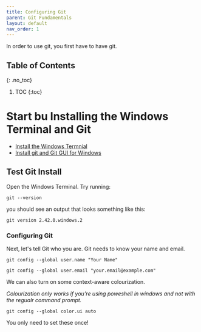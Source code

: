 ```yaml
---
title: Configuring Git
parent: Git Fundamentals
layout: default
nav_order: 1
---
```


In order to use git, you first have to have git.

## Table of Contents
{: .no_toc}

1. TOC
{:toc}

# Start bu Installing the Windows Terminal and Git

- [Install the Windows Termnial](https://aka.ms/terminal/)
- [Install git and Git GUI for Windows](https://gitforwindows.org/)

## Test Git Install

Open the Windows Terminal.
Try running: 

`git --version`

you should see an output that looks something like this: 

`git version 2.42.0.windows.2`

### Configuring Git

Next, let's tell Git who you are. Git needs to know your name and email.

```
git config --global user.name "Your Name"

git config --global user.email "your.email@example.com"
```

We can also turn on some context-aware colourization.

*Colourization only works if you're using poweshell in windows and not with the regualr command prompt.*

`git config --global color.ui auto`

You only need to set these once!